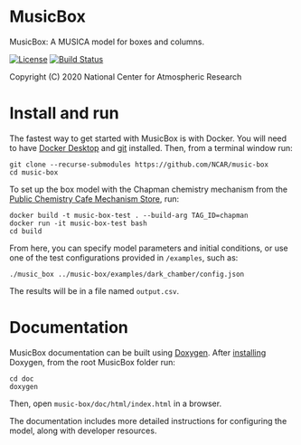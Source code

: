 
MusicBox
========

MusicBox: A MUSICA model for boxes and columns.

[![License](https://img.shields.io/github/license/NCAR/music-box.svg)](https://github.com/NCAR/music-box/blob/master/LICENSE) [![Build Status](https://travis-ci.com/NCAR/music-box.svg?branch=master)](https://travis-ci.com/NCAR/music-box)

Copyright (C) 2020 National Center for Atmospheric Research

# Install and run

The fastest way to get started with MusicBox is with Docker. You will need to have [Docker Desktop](https://www.docker.com/get-started) and [git](https://git-scm.com) installed. Then, from a terminal window run:

```
git clone --recurse-submodules https://github.com/NCAR/music-box
cd music-box
```

To set up the box model with the Chapman chemistry mechanism from the [Public Chemistry Cafe Mechanism Store](https://www.acom.ucar.edu/cafe), run:

```
docker build -t music-box-test . --build-arg TAG_ID=chapman
docker run -it music-box-test bash
cd build
```

From here, you can specify model parameters and initial conditions, or use one of the test configurations provided in `/examples`, such as:

```
./music_box ../music-box/examples/dark_chamber/config.json
```

The results will be in a file named `output.csv`.

# Documentation

MusicBox documentation can be built using [Doxygen](https://www.doxygen.nl). After [installing](https://www.doxygen.nl/download.html) Doxygen, from the root MusicBox folder run:

```
cd doc
doxygen
```
Then, open `music-box/doc/html/index.html` in a browser.

The documentation includes more detailed instructions for configuring the model, along with developer resources.

